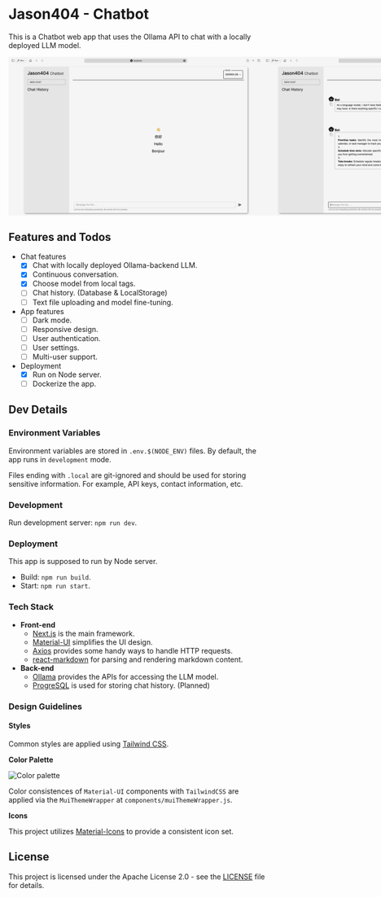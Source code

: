 # Jason404 - Chatbot

This is a Chatbot web app that uses the Ollama API to chat with a locally deployed LLM model.

<div style="display: flex; flex-direction: row;">
  <img src="img/page_demo_1.png" alt="Chatbot" width="500rem">
  <img src="img/page_demo_2.png" alt="Chatbot Dark" width="500rem">
</div>

## Features and Todos

- Chat features
  - [x] Chat with locally deployed Ollama-backend LLM.
  - [x] Continuous conversation.
  - [x] Choose model from local tags.
  - [ ] Chat history. (Database & LocalStorage)
  - [ ] Text file uploading and model fine-tuning.
- App features
  - [ ] Dark mode.
  - [ ] Responsive design.
  - [ ] User authentication.
  - [ ] User settings.
  - [ ] Multi-user support.
- Deployment
  - [x] Run on Node server.
  - [ ] Dockerize the app.

## Dev Details

### Environment Variables

Environment variables are stored in `.env.$(NODE_ENV)` files. By default, the app runs in `development` mode.

Files ending with `.local` are git-ignored and should be used for storing sensitive information. For example, API keys, contact information, etc. 

### Development

Run development server: `npm run dev`. 

### Deployment

This app is supposed to run by Node server.

- Build: `npm run build`.
- Start: `npm run start`.

### Tech Stack

- **Front-end**
  - [Next.js](https://nextjs.org/) is the main framework.
  - [Material-UI](https://mui.com/material-ui/getting-started/) simplifies the UI design.
  - [Axios](https://axios-http.com/) provides some handy ways to handle HTTP requests.
  - [react-markdown](https://github.com/remarkjs/react-markdown?tab=readme-ov-file) for parsing and rendering markdown content.
- **Back-end**
  - [Ollama](https://ollama.com) provides the APIs for accessing the LLM model.
  - [ProgreSQL](https://www.postgresql.org/) is used for storing chat history. (Planned)

### Design Guidelines

#### Styles

Common styles are applied using [Tailwind CSS](https://tailwindcss.com/). 

**Color Palette**

<img src="doc/img/color_palette.png" alt="Color palette" style="max-height: 6rem;">

Color consistences of `Material-UI` components with `TailwindCSS` are applied via the `MuiThemeWrapper` at `components/muiThemeWrapper.js`.

**Icons**

This project utilizes [Material-Icons](https://mui.com/components/material-icons/) to provide a consistent icon set.

## License

This project is licensed under the Apache License 2.0 - see the [LICENSE](LICENSE) file for details.
